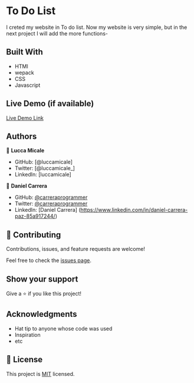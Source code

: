 # To Do List

I creted my website in To do list. Now my website is very simple, but in the next project I will add the more functions-


## Built With

- HTMl
- wepack
- CSS
- Javascript

## Live Demo (if available)

[Live Demo Link](https://livedemo.com)



## Authors

👤 **Lucca Micale**

- GitHub: [@luccamicale]
- Twitter: [@luccamicale_]
- LinkedIn: [luccamicale]

👤 **Daniel Carrera**
​
- GitHub: [@carreraprogrammer](https://github.com/carreraprogrammer)
- Twitter: [@carreraprogrammer](https://twitter.com/carreraprog)
- LinkedIn: [Daniel Carrera] (https://www.linkedin.com/in/daniel-carrera-paz-85a917244/)

## 🤝 Contributing

Contributions, issues, and feature requests are welcome!

Feel free to check the [issues page](../../issues/).

## Show your support

Give a ⭐️ if you like this project!

## Acknowledgments

- Hat tip to anyone whose code was used
- Inspiration
- etc

## 📝 License

This project is [MIT](./LICENSE) licensed.